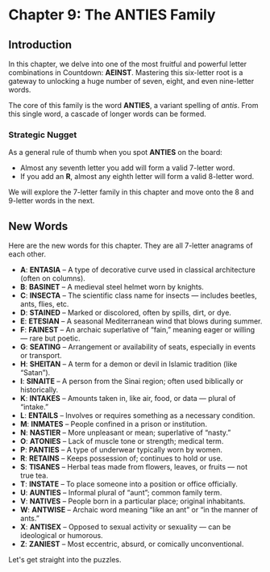# Chapter 9: The ANTIES Family

## Introduction

In this chapter, we delve into one of the most fruitful and powerful letter combinations in Countdown: **AEINST**. Mastering this six-letter root is a gateway to unlocking a huge number of seven, eight, and even nine-letter words.

The core of this family is the word **ANTIES**, a variant spelling of *antis*. From this single word, a cascade of longer words can be formed.

### Strategic Nugget

As a general rule of thumb when you spot **ANTIES** on the board:

*   Almost any seventh letter you add will form a valid 7-letter word.
*   If you add an **R**, almost any eighth letter will form a valid 8-letter word.

We will explore the 7-letter family in this chapter and move onto the 8 and 9-letter words in the next.

## New Words

Here are the new words for this chapter. They are all 7-letter anagrams of each other.

- **A**: **ENTASIA** – A type of decorative curve used in classical architecture (often on columns).
- **B**: **BASINET** – A medieval steel helmet worn by knights.
- **C**: **INSECTA** – The scientific class name for insects — includes beetles, ants, flies, etc.
- **D**: **STAINED** – Marked or discolored, often by spills, dirt, or dye.
- **E**: **ETESIAN** – A seasonal Mediterranean wind that blows during summer.
- **F**: **FAINEST** – An archaic superlative of “fain,” meaning eager or willing — rare but poetic.
- **G**: **SEATING** – Arrangement or availability of seats, especially in events or transport.
- **H**: **SHEITAN** – A term for a demon or devil in Islamic tradition (like “Satan”).
- **I**: **SINAITE** – A person from the Sinai region; often used biblically or historically.
- **K**: **INTAKES** – Amounts taken in, like air, food, or data — plural of “intake.”
- **L**: **ENTAILS** – Involves or requires something as a necessary condition.
- **M**: **INMATES** – People confined in a prison or institution.
- **N**: **NASTIER** – More unpleasant or mean; superlative of “nasty.”
- **O**: **ATONIES** – Lack of muscle tone or strength; medical term.
- **P**: **PANTIES** – A type of underwear typically worn by women.
- **R**: **RETAINS** – Keeps possession of; continues to hold or use.
- **S**: **TISANES** – Herbal teas made from flowers, leaves, or fruits — not true tea.
- **T**: **INSTATE** – To place someone into a position or office officially.
- **U**: **AUNTIES** – Informal plural of “aunt”; common family term.
- **V**: **NATIVES** – People born in a particular place; original inhabitants.
- **W**: **ANTWISE** – Archaic word meaning “like an ant” or “in the manner of ants.”
- **X**: **ANTISEX** – Opposed to sexual activity or sexuality — can be ideological or humorous.
- **Z**: **ZANIEST** – Most eccentric, absurd, or comically unconventional.


Let's get straight into the puzzles.
